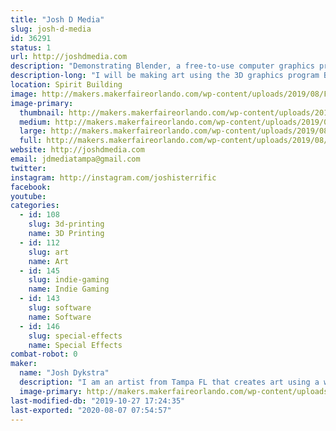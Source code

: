 ```yaml
---
title: "Josh D Media"
slug: josh-d-media
id: 36291
status: 1
url: http://joshdmedia.com
description: "Demonstrating Blender, a free-to-use computer graphics program, and making 3D art."
description-long: "I will be making art using the 3D graphics program Blender, a computer program that can be used to create graphics for video games, 3D printing, animation, and special effects for movies. I will demonstrate how I make 3D models that are low-poly, isometric, and minimalist."
location: Spirit Building
image: http://makers.makerfaireorlando.com/wp-content/uploads/2019/08/FB_IMG_1565958604649-1024x576.jpg
image-primary:
  thumbnail: http://makers.makerfaireorlando.com/wp-content/uploads/2019/08/FB_IMG_1565958604649-150x150.jpg
  medium: http://makers.makerfaireorlando.com/wp-content/uploads/2019/08/FB_IMG_1565958604649-300x169.jpg
  large: http://makers.makerfaireorlando.com/wp-content/uploads/2019/08/FB_IMG_1565958604649-1024x576.jpg
  full: http://makers.makerfaireorlando.com/wp-content/uploads/2019/08/FB_IMG_1565958604649.jpg
website: http://joshdmedia.com
email: jdmediatampa@gmail.com
twitter: 
instagram: http://instagram.com/joshisterrific
facebook: 
youtube: 
categories:
  - id: 108
    slug: 3d-printing
    name: 3D Printing
  - id: 112
    slug: art
    name: Art
  - id: 145
    slug: indie-gaming
    name: Indie Gaming
  - id: 143
    slug: software
    name: Software
  - id: 146
    slug: special-effects
    name: Special Effects
combat-robot: 0
maker:
  name: "Josh Dykstra"
  description: "I am an artist from Tampa FL that creates art using a wide range of mediums, from illustration to computer graphics. In my free time I enjoy making 3D models with Blender, 3D printing, video editing, and playing music with my band."
  image-primary: http://makers.makerfaireorlando.com/wp-content/uploads/2015/06/profile.jpg
last-modified-db: "2019-10-27 17:24:35"
last-exported: "2020-08-07 07:54:57"
---
```

